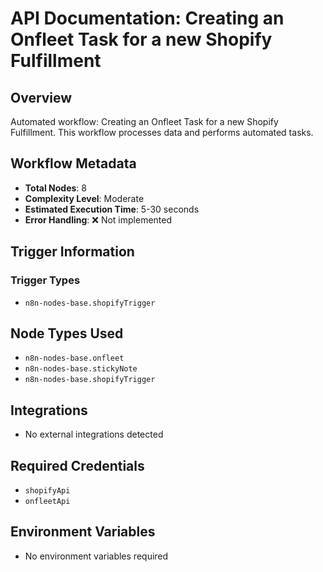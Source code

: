 # API Documentation: Creating an Onfleet Task for a new Shopify Fulfillment

## Overview
Automated workflow: Creating an Onfleet Task for a new Shopify Fulfillment. This workflow processes data and performs automated tasks.

## Workflow Metadata
- **Total Nodes**: 8
- **Complexity Level**: Moderate
- **Estimated Execution Time**: 5-30 seconds
- **Error Handling**: ❌ Not implemented

## Trigger Information
### Trigger Types
- `n8n-nodes-base.shopifyTrigger`

## Node Types Used
- `n8n-nodes-base.onfleet`
- `n8n-nodes-base.stickyNote`
- `n8n-nodes-base.shopifyTrigger`

## Integrations
- No external integrations detected

## Required Credentials
- `shopifyApi`
- `onfleetApi`

## Environment Variables
- No environment variables required
